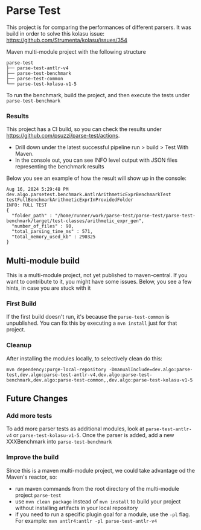 # Parse Test

This project is for comparing the performances of different parsers. 
It was build in order to solve this kolasu issue: https://github.com/Strumenta/kolasu/issues/354

Maven multi-module project with the following structure

```
parse-test
├── parse-test-antlr-v4
├── parse-test-benchmark
├── parse-test-common
└── parse-test-kolasu-v1-5
```

To run the benchmark, build the project, and then execute the tests under `parse-test-benchmark`

### Results

This project has a CI build, so you can check the results under https://github.com/psuzzi/parse-test/actions. 
- Drill down under the latest successful pipeline run > build > Test With Maven.
- In the console out, you can see INFO level output with JSON files representing the benchmark results

Below you see an example of how the result will show up in the console:

```
Aug 16, 2024 5:29:48 PM dev.algo.parsetest.benchmark.AntlrArithmeticExprBenchmarkTest testFullBenchmarkArithmeticExprInProvidedFolder
INFO: FULL TEST
{
  "folder_path" : "/home/runner/work/parse-test/parse-test/parse-test-benchmark/target/test-classes/arithmetic_expr_gen",
  "number_of_files" : 90,
  "total_parsing_time_ms" : 571,
  "total_memory_used_kb" : 290325
}
```


## Multi-module build

This is a multi-module project, not yet published to maven-central. If you want to contribute to it, you might have some issues.
Below, you see a few hints, in case you are stuck with it

### First Build

If the first build doesn't run, it's because the `parse-test-common` is unpublished. You can fix this by executing a `mvn install` just for that project.


### Cleanup

After installing the modules locally, to selectively clean do this:
```
mvn dependency:purge-local-repository -DmanualInclude=dev.algo:parse-test,dev.algo:parse-test-antlr-v4,dev.algo:parse-test-benchmark,dev.algo:parse-test-common,,dev.algo:parse-test-kolasu-v1-5
```

## Future Changes

### Add more tests

To add more parser tests as additional modules, look at `parse-test-antlr-v4` or `parse-test-kolasu-v1-5`.
Once the parser is added, add a new XXXBenchmark into `parse-test-benchmark`

### Improve the build

Since this is a maven multi-module project, we could take advantage od the Maven's reactor, so:
  - run maven commands from the root directory of the multi-module project `parse-test`
  - use `mvn clean package` instead of `mvn install` to build your project without installing artifacts in your local repository
  - if you need to run a specific plugin goal for a module, use the `-pl` flag. For example: `mvn antlr4:antlr -pl parse-test-antlr-v4`
